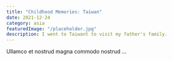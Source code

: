 ```yaml
---
title: "Childhood Memories: Taiwan"
date: 2021-12-24
category: asia
featuredImage: "/placeholder.jpg"
description: I went to Taiwant to visit my father's family.
---
```


Ullamco et nostrud magna commodo nostrud ...